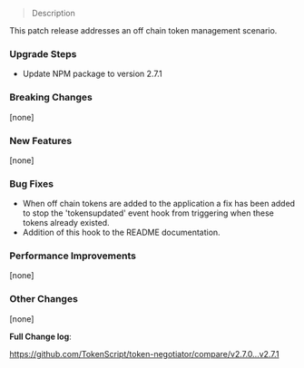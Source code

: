 > Description

This patch release addresses an off chain token management scenario.

### Upgrade Steps

* Update NPM package to version 2.7.1

### Breaking Changes

[none]

### New Features

[none]

### Bug Fixes

* When off chain tokens are added to the application a fix has been added to stop the 'tokensupdated' event hook from triggering when these tokens already existed. 
* Addition of this hook to the README documentation. 

### Performance Improvements

[none]
 
### Other Changes

[none]

**Full Change log**:

https://github.com/TokenScript/token-negotiator/compare/v2.7.0...v2.7.1

